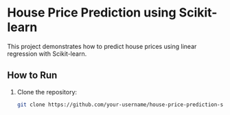 # House Price Prediction using Scikit-learn

This project demonstrates how to predict house prices using linear regression with Scikit-learn.
  
## How to Run

1. Clone the repository:
   ```bash
   git clone https://github.com/your-username/house-price-prediction-scikit-learn.git
